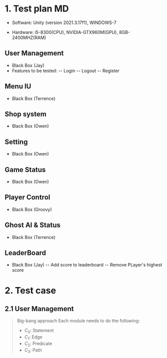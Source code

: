 # 1. Test plan MD

- Software: Unity (version 2021.3.17f1), WINDOWS-7

- Hardware: i5-8300(CPU), NVIDIA-GTX960M(GPU), 8GB-2400MHZ(RAM)

## User Management
- Black Box (Jay)
- Features to be tested:
-- Login
-- Logout
-- Register

## Menu IU
- Black Box (Terrence)

## Shop system 
- Black Box (Owen)

## Setting
- Black Box (Owen)

## Game Status
- Black Box (Owen)

## Player Control
- Black Box (Groovy)

## Ghost AI & Status
- Black Box (Terrence)

## LeaderBoard
- Black Box (Jay)
-- Add score to leaderboard
-- Remove PLayer's highest score

# 2. Test case

## 2.1 User Management
> 

> Big-bang approach
> Each module needs to do the following:
> - $C_0$: Statement
> - $C_1$: Edge
> - $C_2$: Predicate
> - $C_3$: Path


